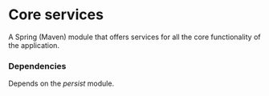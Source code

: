 # Core services

A Spring (Maven) module that offers services for all the core functionality of the application.

### Dependencies
Depends on the _persist_ module.